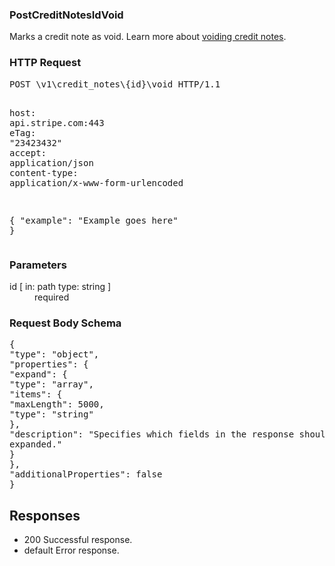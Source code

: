 <!DOCTYPE html><html><head><title></title><link rel="stylesheet" href="../OpenApi.css"/><meta charset="utf-8"/><meta name="viewport" content="width=device-width, initial-scale=1"/></head><body><article><section  class="requestOverview"><h1  class="requestSummary">PostCreditNotesIdVoid</h1><p  class="requestDescription"><p>Marks a credit note as void. Learn more about <a href="/docs/billing/invoices/credit-notes#voiding">voiding credit notes</a>.</p></p></section><section  class="http"><h3>HTTP Request</h3><pre  class="httpExample"><span  class="requestLine">POST</span> <span  class="httpTarget">\v1\credit_notes\{id}\void</span> <span  class="httpVersion">HTTP/1.1</span>
<span  class="headerLine">host</span>: <span  class="headerValue">api.stripe.com:443</span>
<span  class="headerLine">eTag</span>: <span  class="headerValue">"23423432"</span>
<span  class="headerLine">accept</span>: <span  class="headerValue">application/json</span>
<span  class="headerLine">content-type</span>: <span  class="headerValue">application/x-www-form-urlencoded</span>

{ &quot;example&quot;: &quot;Example goes here&quot; }</pre></section><dl  class="parameters"><h3>Parameters</h3><dt  class="parameter"><span  class="parameterName">id</span> [ in: <span  class="parameterLocation">path</span> type: <span  class="parameterType">string</span> ]</dt><dd  class="parameter"><span  class="parameterDescription"></span> <span  class="parameterRequired">required</span></dd></dl><section  class="requestContent"><h3>Request Body Schema</h3><pre  class="schema">{&#xA;  &quot;type&quot;: &quot;object&quot;,&#xA;  &quot;properties&quot;: {&#xA;    &quot;expand&quot;: {&#xA;      &quot;type&quot;: &quot;array&quot;,&#xA;      &quot;items&quot;: {&#xA;        &quot;maxLength&quot;: 5000,&#xA;        &quot;type&quot;: &quot;string&quot;&#xA;      },&#xA;      &quot;description&quot;: &quot;Specifies which fields in the response should be expanded.&quot;&#xA;    }&#xA;  },&#xA;  &quot;additionalProperties&quot;: false&#xA;}</pre></section><section  class="responses"><h2>Responses</h2><ul  class="responses"><li  class="response"><span  class="statusLine">200</span> <span  class="statusDescription">Successful response.</span></li><li  class="response"><span  class="statusLine">default</span> <span  class="statusDescription">Error response.</span></li></ul></section></article></body></html>